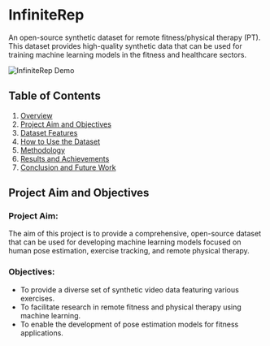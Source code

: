 # InfiniteRep
An open-source synthetic dataset for remote fitness/physical therapy (PT). This dataset provides high-quality synthetic data that can be used for training machine learning models in the fitness and healthcare sectors.

![InfiniteRep Demo](https://production-media.paperswithcode.com/datasets/79dc28fc-1373-4daa-82fd-04bbab7e70c0.gif)

## Table of Contents
1. [Overview](#overview)
2. [Project Aim and Objectives](#project-aim-and-objectives)
3. [Dataset Features](#dataset-features)
4. [How to Use the Dataset](#how-to-use-the-dataset)
5. [Methodology](#methodology)
6. [Results and Achievements](#results-and-achievements)
7. [Conclusion and Future Work](#conclusion-and-future-work)

## Project Aim and Objectives

### Project Aim:
The aim of this project is to provide a comprehensive, open-source dataset that can be used for developing machine learning models focused on human pose estimation, exercise tracking, and remote physical therapy.

### Objectives:
- To provide a diverse set of synthetic video data featuring various exercises.
- To facilitate research in remote fitness and physical therapy using machine learning.
- To enable the development of pose estimation models for fitness applications.
